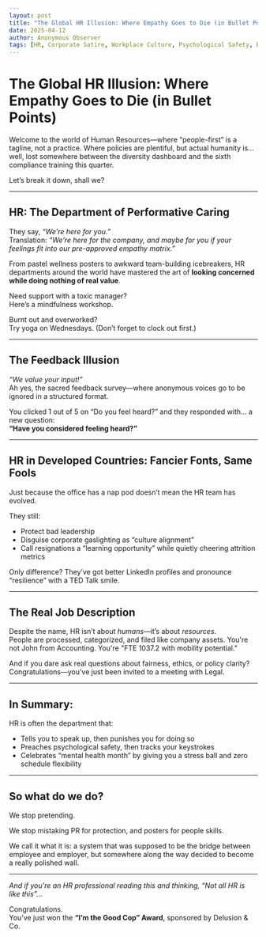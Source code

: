 ```yaml
---
layout: post
title: "The Global HR Illusion: Where Empathy Goes to Die (in Bullet Points)"
date: 2025-04-12
author: Anonymous Observer
tags: [HR, Corporate Satire, Workplace Culture, Psychological Safety, Burnout, Global Illusion]
---
```


# The Global HR Illusion: Where Empathy Goes to Die (in Bullet Points)

Welcome to the world of Human Resources—where “people-first” is a tagline, not a practice. Where policies are plentiful, but actual humanity is… well, lost somewhere between the diversity dashboard and the sixth compliance training this quarter.

Let’s break it down, shall we?

---

## HR: The Department of Performative Caring

They say, *“We’re here for you.”*  
Translation: *“We’re here for the company, and maybe for you if your feelings fit into our pre-approved empathy matrix.”*

From pastel wellness posters to awkward team-building icebreakers, HR departments around the world have mastered the art of **looking concerned while doing nothing of real value**.

Need support with a toxic manager?  
Here’s a mindfulness workshop.

Burnt out and overworked?  
Try yoga on Wednesdays. (Don’t forget to clock out first.)

---

## The Feedback Illusion

*“We value your input!”*  
Ah yes, the sacred feedback survey—where anonymous voices go to be ignored in a structured format.

You clicked 1 out of 5 on “Do you feel heard?” and they responded with… a new question:  
**“Have you considered feeling heard?”**

---

## HR in Developed Countries: Fancier Fonts, Same Fools

Just because the office has a nap pod doesn’t mean the HR team has evolved.

They still:
- Protect bad leadership
- Disguise corporate gaslighting as “culture alignment”
- Call resignations a “learning opportunity” while quietly cheering attrition metrics

Only difference? They’ve got better LinkedIn profiles and pronounce “resilience” with a TED Talk smile.

---

## The Real Job Description

Despite the name, HR isn’t about *humans*—it’s about *resources*.  
People are processed, categorized, and filed like company assets. You're not John from Accounting. You're "FTE 1037.2 with mobility potential."

And if you dare ask real questions about fairness, ethics, or policy clarity?  
Congratulations—you’ve just been invited to a meeting with Legal.

---

## In Summary:

HR is often the department that:
- Tells you to speak up, then punishes you for doing so  
- Preaches psychological safety, then tracks your keystrokes  
- Celebrates “mental health month” by giving you a stress ball and zero schedule flexibility

---

## So what do we do?

We stop pretending.

We stop mistaking PR for protection, and posters for people skills.

We call it what it is: a system that was supposed to be the bridge between employee and employer, but somewhere along the way decided to become a really polished wall.

---

*And if you're an HR professional reading this and thinking, “Not all HR is like this”…*

Congratulations.  
You’ve just won the **“I’m the Good Cop” Award**, sponsored by Delusion & Co.
